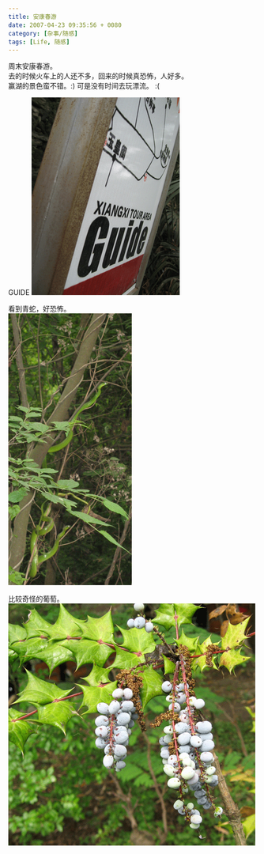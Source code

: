 ```yaml
---
title: 安康春游
date: 2007-04-23 09:35:56 + 0080
category: [杂事/随感]
tags: [Life, 随感]
---
```


周末安康春游。  
去的时候火车上的人还不多，回来的时候真恐怖，人好多。  
赢湖的景色蛮不错。:) 可是没有时间去玩漂流。 :(  

GUIDE
![GUIDE](/assets/attachments/2007/04/23_093546_85waAnKang1.gif)  

看到青蛇，好恐怖。  
![Snake](/assets/attachments/2007/04/23_093550_qnftAnKang2.gif)  

比较奇怪的葡萄。  
![Grape](/assets/attachments/2007/04/23_093555_qnftAnKang3.gif)

